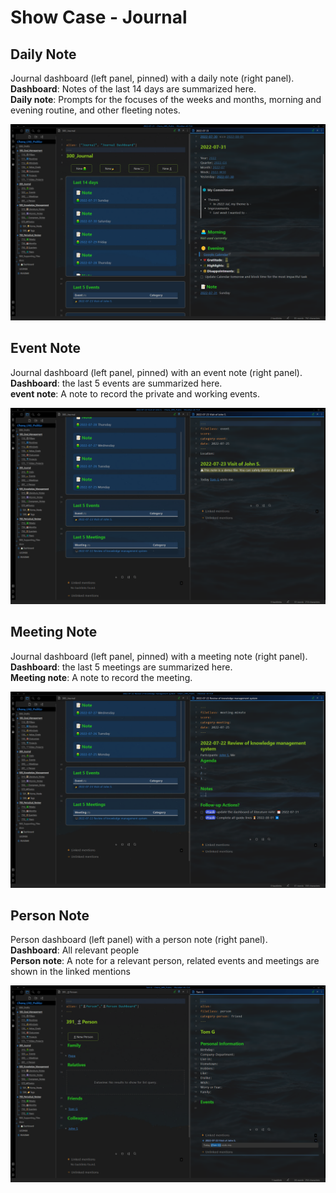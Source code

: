 # Show Case - Journal

## Daily Note

Journal dashboard (left panel, pinned) with a daily note (right panel).  
**Dashboard**: Notes of the last 14 days are summarized here.  
**Daily note**:  Prompts for the focuses of the weeks and months, morning and evening routine, and other fleeting notes.  

![image-20220812235708364](images/image-20220812235708364.png)

## Event Note

Journal dashboard (left panel, pinned) with an event note (right panel).  
**Dashboard**: the last 5 events are summarized here.  
**event note**:  A note to record the private and working events.  

![image-20220812235948065](images/image-20220812235948065.png)

## Meeting Note

Journal dashboard (left panel, pinned) with a meeting note (right panel).  
**Dashboard**: the last 5 meetings are summarized here.  
**Meeting note**:  A note to record the meeting. 

![image-20220813000621529](images/image-20220813000621529.png)

## Person Note

Person dashboard (left panel) with a person note (right panel).  
**Dashboard**: All relevant people  
**Person note**:  A note for a relevant person, related events and meetings are shown in the linked mentions 

![image-20220813000237215](images/image-20220813000237215.png)



